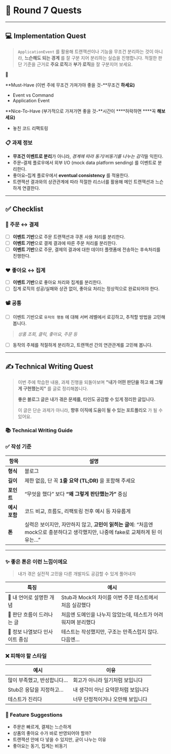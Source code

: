 # 📝 Round 7 Quests

---

## 💻 Implementation Quest

> `ApplicationEvent` 를 활용해 트랜잭션이나 기능을 무조건 분리하는 것이 아니라, **느슨해도 되는 경계** 를 잘 구분 지어 분리하는 실습을 진행합니다.
적절한 판단 기준을 근거로 **주요 로직**과 **부가 로직**을 잘 구분지어 보세요.
>

<aside>
🎯

**Must-Have (이번 주에 무조건 가져가야 좋을 것-**무조건 ****하세요**)**

- Event vs Command
- Application Event

**Nice-To-Have (부가적으로 가져가면 좋을 것-**시간이 ****허락하면 ****꼭 ****해보세요**)**

- 놓친 코드 리팩토링
</aside>

### 📋 과제 정보

- **무조건 이벤트로 분리**가 아니라, *경계에 따라 동기/비동기를 나누는 감각*을 익힌다.
- 주문–결제 플로우에서 외부 I/O (mock data platform sending) 를 이벤트로 분리한다.
- 좋아요–집계 플로우에서 **eventual consistency** 를 적용한다.
- 트랜잭션 결과와의 상관관계에 따라 적절한 리스너를 활용해 메인 트랜잭션과 느슨하게 연결한다.

---

## ✅ Checklist

### 🧾 주문 ↔ 결제

- [ ]  **이벤트 기반**으로 주문 트랜잭션과 쿠폰 사용 처리를 분리한다.
- [ ]  **이벤트 기반**으로 결제 결과에 따른 주문 처리를 분리한다.
- [ ]  **이벤트 기반**으로 주문, 결제의 결과에 대한 데이터 플랫폼에 전송하는 후속처리를 진행한다.

### ❤️ 좋아요 ↔ 집계

- [ ]  **이벤트 기반**으로 좋아요 처리와 집계를 분리한다.
- [ ]  집계 로직의 성공/실패와 상관 없이, 좋아요 처리는 정상적으로 완료되어야 한다.

### 📽️ 공통

- [ ]  이벤트 기반으로 `유저의 행동` 에 대해 서버 레벨에서 로깅하고, 추적할 방법을 고민해 봅니다.

  > *상품 조회, 클릭, 좋아요, 주문 등*
>
- [ ]  동작의 주체를 적절하게 분리하고, 트랜잭션 간의 연관관계를 고민해 봅니다.

---

## ✍️ Technical Writing Quest

> 이번 주에 학습한 내용, 과제 진행을 되돌아보며
**"내가 어떤 판단을 하고 왜 그렇게 구현했는지"** 를 글로 정리해봅니다.
>
>
> **좋은 블로그 글은 내가 겪은 문제를, 타인도 공감할 수 있게 정리한 글입니다.**
>
> 이 글은 단순 과제가 아니라, **향후 이직에 도움이 될 수 있는 포트폴리오** 가 될 수 있어요.
>

### 📚 Technical Writing Guide

### ✅ 작성 기준

| 항목 | 설명 |
| --- | --- |
| **형식** | 블로그 |
| **길이** | 제한 없음, 단 꼭 **1줄 요약 (TL;DR)** 을 포함해 주세요 |
| **포인트** | “무엇을 했다” 보다 **“왜 그렇게 판단했는가”** 중심 |
| **예시 포함** | 코드 비교, 흐름도, 리팩토링 전후 예시 등 자유롭게 |
| **톤** | 실력은 보이지만, 자만하지 않고, **고민이 읽히는 글**예: “처음엔 mock으로 충분하다고 생각했지만, 나중에 fake로 교체하게 된 이유는…” |

---

### ✨ 좋은 톤은 이런 느낌이에요

> 내가 겪은 실전적 고민을 다른 개발자도 공감할 수 있게 풀어내자
>

| 특징 | 예시 |
| --- | --- |
| 🤔 내 언어로 설명한 개념 | Stub과 Mock의 차이를 이번 주문 테스트에서 처음 실감했다 |
| 💭 판단 흐름이 드러나는 글 | 처음엔 도메인을 나누지 않았는데, 테스트가 어려워지며 분리했다 |
| 📐 정보 나열보다 인사이트 중심 | 테스트는 작성했지만, 구조는 만족스럽지 않다. 다음엔… |

### ❌ 피해야 할 스타일

| 예시 | 이유 |
| --- | --- |
| 많이 부족했고, 반성합니다… | 회고가 아니라 일기처럼 보입니다 |
| Stub은 응답을 지정하고… | 내 생각이 아닌 요약문처럼 보입니다 |
| 테스트가 진리다 | 너무 단정적이거나 오만해 보입니다 |

### 🎯 Feature Suggestions

- 주문은 빠르게, 결제는 느슨하게
- 상품의 좋아요 수가 바로 반영되어야 할까?
- 트랜잭션 안에 다 넣을 수 있지만, 굳이 나누는 이유
- 좋아요는 동기, 집계는 비동기